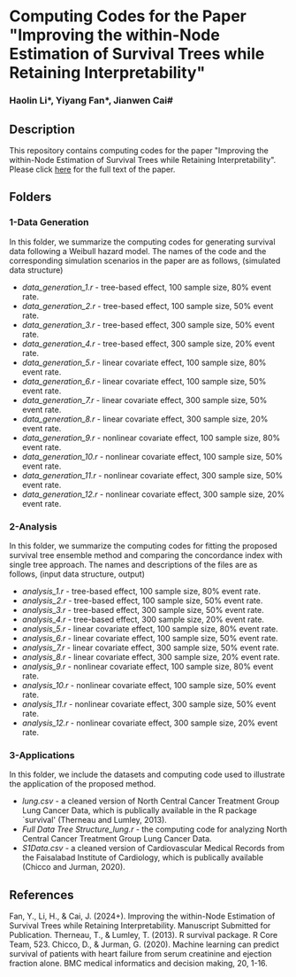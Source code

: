# Computing Codes for the Paper "Improving the within-Node Estimation of Survival Trees while Retaining Interpretability"
### Haolin Li*, Yiyang Fan*, Jianwen Cai#


## Description

This repository contains computing codes for the paper "Improving the within-Node Estimation of Survival Trees while Retaining Interpretability". Please click [here](https://onlinelibrary.wiley.com/doi/abs/10.1111/biom.13821) for the full text of the paper.

## Folders

### 1-Data Generation

In this folder, we summarize the computing codes for generating survival data following a Weibull hazard model. The names of the code and the corresponding simulation scenarios in the paper are as follows,
(simulated data structure)

* *data_generation_1.r* - tree-based effect, 100 sample size, 80% event rate.
* *data_generation_2.r* - tree-based effect, 100 sample size, 50% event rate.
* *data_generation_3.r* - tree-based effect, 300 sample size, 50% event rate.
* *data_generation_4.r* - tree-based effect, 300 sample size, 20% event rate.
* *data_generation_5.r* - linear covariate effect, 100 sample size, 80% event rate.
* *data_generation_6.r* - linear covariate effect, 100 sample size, 50% event rate.
* *data_generation_7.r* - linear covariate effect, 300 sample size, 50% event rate.
* *data_generation_8.r* - linear covariate effect, 300 sample size, 20% event rate.
* *data_generation_9.r* - nonlinear covariate effect, 100 sample size, 80% event rate.
* *data_generation_10.r* - nonlinear covariate effect, 100 sample size, 50% event rate.
* *data_generation_11.r* - nonlinear covariate effect, 300 sample size, 50% event rate.
* *data_generation_12.r* - nonlinear covariate effect, 300 sample size, 20% event rate.

### 2-Analysis

In this folder, we summarize the computing codes for fitting the proposed survival tree ensemble method and comparing the concordance index with single tree approach. The names and descriptions of the files are as follows,
(input data structure, output)

* *analysis_1.r* - tree-based effect, 100 sample size, 80% event rate.
* *analysis_2.r* - tree-based effect, 100 sample size, 50% event rate.
* *analysis_3.r* - tree-based effect, 300 sample size, 50% event rate.
* *analysis_4.r* - tree-based effect, 300 sample size, 20% event rate.
* *analysis_5.r* - linear covariate effect, 100 sample size, 80% event rate.
* *analysis_6.r* - linear covariate effect, 100 sample size, 50% event rate.
* *analysis_7.r* - linear covariate effect, 300 sample size, 50% event rate.
* *analysis_8.r* - linear covariate effect, 300 sample size, 20% event rate.
* *analysis_9.r* - nonlinear covariate effect, 100 sample size, 80% event rate.
* *analysis_10.r* - nonlinear covariate effect, 100 sample size, 50% event rate.
* *analysis_11.r* - nonlinear covariate effect, 300 sample size, 50% event rate.
* *analysis_12.r* - nonlinear covariate effect, 300 sample size, 20% event rate.

### 3-Applications

In this folder, we include the datasets and computing code used to illustrate the application of the proposed method.

* *lung.csv* - a cleaned version of North Central Cancer Treatment Group Lung Cancer Data, which is publically available in the R package `survival' (Therneau and Lumley, 2013).
* *Full Data Tree Structure_lung.r* - the computing code for analyzing North Central Cancer Treatment Group Lung Cancer Data.
* *S1Data.csv* - a cleaned version of Cardiovascular Medical Records from the Faisalabad Institute of Cardiology, which is publically available (Chicco and Jurman, 2020).

## References

Fan, Y., Li, H., & Cai, J. (2024+). Improving the within-Node Estimation of Survival Trees while Retaining Interpretability. Manuscript Submitted for Publication.
Therneau, T., & Lumley, T. (2013). R survival package. R Core Team, 523.
Chicco, D., & Jurman, G. (2020). Machine learning can predict survival of patients with heart failure from serum creatinine and ejection fraction alone. BMC medical informatics and decision making, 20, 1-16.
